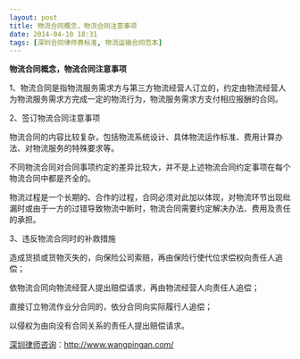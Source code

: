 ```yaml
---
layout: post
title: 物流合同概念，物流合同注意事项
date: 2014-04-10 18:31
tags: [深圳合同律师费标准, 物流运输合同范本]
---
```

<strong>物流合同概念，物流合同注意事项</strong>

1、物流合同是指物流服务需求方与第三方物流经营人订立的，约定由物流经营人为物流服务需求方完成一定的物流行为，物流服务需求方支付相应报酬的合同。

2、签订物流合同注意事项

物流合同的内容比较复杂，包括物流系统设计、具体物流运作标准、费用计算办法、对物流服务的特殊要求等。

不同物流合同对合同事项约定的差异比较大，并不是上述物流合同约定事项在每个物流合同中都是齐全的。

物流过程是一个长期的、合作的过程，合同必须对此加以体现，对物流环节出现纰漏时或由于一方的过错导致物流中断时，物流合同需要约定解决办法、费用及责任的承担。

3、违反物流合同时的补救措施

造成货损或货物灭失的，向保险公司索赔，再由保险行使代位求偿权向责任人追偿；

依物流合同向物流经营人提出赔偿请求，再由物流经营人向责任人追偿；

直接订立物流作业分合同的，依分合同向实际履行人追偿；

以侵权为由向没有合同关系的责任人提出赔偿请求。

<a href="http://www.wangpingan.com/">深圳律师咨询</a>：<a href="http://www.wangpingan.com/">http://www.wangpingan.com/</a>

